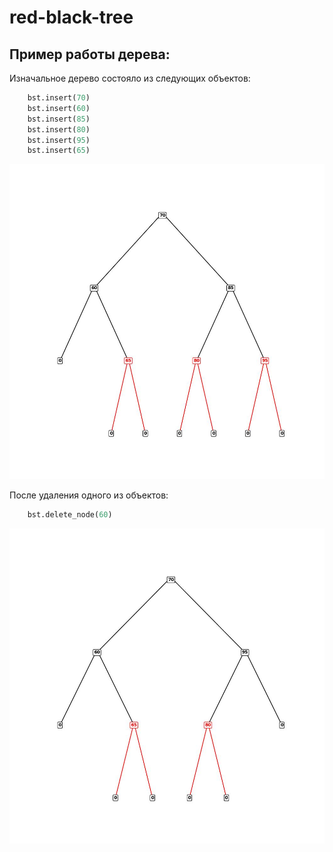 # red-black-tree
## Пример работы дерева:
Изначальное дерево состояло из следующих объектов:
```python
    bst.insert(70)
    bst.insert(60)
    bst.insert(85)
    bst.insert(80)
    bst.insert(95)
    bst.insert(65)
```
![Вывод изображения дерева программой](before_remove_graph.jpg)

После удаления одного из объектов:
```python
    bst.delete_node(60)
```
![Вывод изображения дерева программой](after_remove_graph.jpg)
